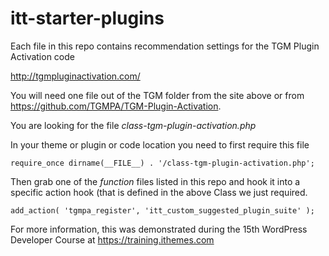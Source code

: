 # itt-starter-plugins
Each file in this repo contains recommendation settings for the TGM Plugin Activation code

http://tgmpluginactivation.com/

You will need one file out of the TGM folder from the site above or from https://github.com/TGMPA/TGM-Plugin-Activation.

You are looking for the file *class-tgm-plugin-activation.php*

In your theme or plugin or code location you need to first require this file

`require_once dirname(__FILE__) . '/class-tgm-plugin-activation.php';`

Then grab one of the *function* files listed in this repo and hook it into a specific action hook (that is defined in the above Class we just required.

`add_action( 'tgmpa_register', 'itt_custom_suggested_plugin_suite' );`

For more information, this was demonstrated during the 15th WordPress Developer Course at https://training.ithemes.com
